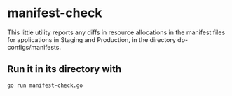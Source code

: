 # manifest-check

This little utility reports any diffs in resource allocations in the manifest files
for applications in Staging and Production, in the directory dp-configs/manifests.

## Run it in its directory with

```shell
go run manifest-check.go
```
